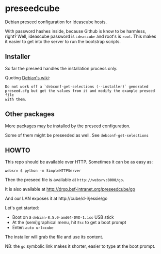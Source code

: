 
# preseedcube

Debian preseed configuration for Ideascube hosts.

With password hashes inside, because Github is know to be harmless, right?
Well, ideascube password is `ideascube` and root's is `root`. This makes it
easier to get into the server to run the bootstrap scripts.

## Installer

So far the preseed handles the installation process only.

Quoting [Debian's wiki](https://wiki.debian.org/DebianInstaller/Preseed):

    Do not work off a `debconf-get-selections (--installer)` generated
    preseed.cfg but get the values from it and modify the example preseed file
    with them.


## Other packages

More packages may be installed by the preseed configuration.

Some of them might be preseeded as well. See `debconf-get-selections`

## HOWTO

This repo should be available over HTTP. Sometimes it can be as easy as:

    websrv $ python -m SimpleHTTPServer

Then the preseed file is available at `http://websrv:8000/go`.

It is also available at http://drop.bsf-intranet.org/preseedcube/go

And our LAN exposes it at http://cube/d-i/jessie/go

Let's get started:

* Boot on a `debian-8.5.0-amd64-DVD-1.iso` USB stick
* At the (semi)graphical menu, hit `Esc` to get a boot prompt
* Enter: `auto url=cube`

The installer will grab the file and use its content.

NB: the `go` symbolic link makes it shorter, easier to type at the boot prompt.

